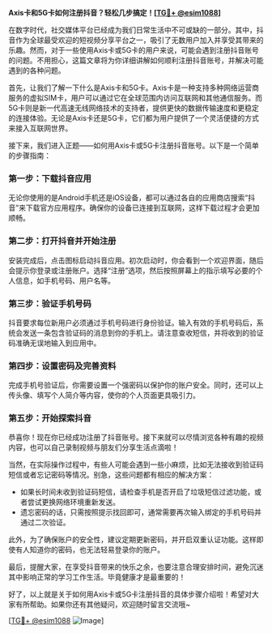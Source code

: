 **Axis卡和5G卡如何注册抖音？轻松几步搞定！[[TG💪+ @esim1088](https://t.me/s/esim1088)]**

在数字时代，社交媒体平台已经成为我们日常生活中不可或缺的一部分。其中，抖音作为全球最受欢迎的短视频分享平台之一，吸引了无数用户加入并享受其带来的乐趣。然而，对于一些使用Axis卡或5G卡的用户来说，可能会遇到注册抖音账号的问题。不用担心，这篇文章将为你详细讲解如何顺利注册抖音账号，并解决可能遇到的各种问题。

首先，让我们了解一下什么是Axis卡和5G卡。Axis卡是一种支持多种网络运营商服务的虚拟SIM卡，用户可以通过它在全球范围内访问互联网和其他通信服务。而5G卡则是新一代高速无线网络技术的支持者，提供更快的数据传输速度和更稳定的连接体验。无论是Axis卡还是5G卡，它们都为用户提供了一个灵活便捷的方式来接入互联网世界。

接下来，我们进入正题——如何用Axis卡或5G卡注册抖音账号。以下是一个简单的步骤指南：

### 第一步：下载抖音应用
无论你使用的是Android手机还是iOS设备，都可以通过各自的应用商店搜索“抖音”来下载官方应用程序。确保你的设备已连接到互联网，这样下载过程才会更加顺畅。

### 第二步：打开抖音并开始注册
安装完成后，点击图标启动抖音应用。初次启动时，你会看到一个欢迎界面，随后会提示你登录或注册账户。选择“注册”选项，然后按照屏幕上的指示填写必要的个人信息，如手机号码、用户名等。

### 第三步：验证手机号码
抖音要求每位新用户必须通过手机号码进行身份验证。输入有效的手机号码后，系统会发送一条包含验证码的消息到你的手机上。请注意查收短信，并将收到的验证码准确无误地输入到应用中。

### 第四步：设置密码及完善资料
完成手机号验证后，你需要设置一个强密码以保护你的账户安全。同时，还可以上传头像、填写个人简介等内容，使你的个人页面更具吸引力。

### 第五步：开始探索抖音
恭喜你！现在你已经成功注册了抖音账号。接下来就可以尽情浏览各种有趣的视频内容，也可以自己录制视频与朋友们分享生活点滴啦！

当然，在实际操作过程中，有些人可能会遇到一些小麻烦，比如无法接收到验证码短信或者忘记密码等情况。别急，这些问题都有相应的解决方案：

- 如果长时间未收到验证码短信，请检查手机是否开启了垃圾短信过滤功能，或者尝试更换网络环境重新发送。
- 遗忘密码的话，只需按照提示找回即可，通常需要再次输入绑定的手机号码并通过二次验证。

此外，为了确保账户的安全性，建议定期更新密码，并开启双重认证功能。这样即使有人知道你的密码，也无法轻易登录你的账户。

最后，提醒大家，在享受抖音带来的快乐之余，也要注意合理安排时间，避免沉迷其中影响正常的学习工作生活。毕竟健康才是最重要的！

好了，以上就是关于如何用Axis卡或5G卡注册抖音的具体步骤介绍啦！希望对大家有所帮助。如果你还有其他疑问，欢迎随时留言交流哦~ 

[[TG💪+ @esim1088](https://t.me/s/esim1088) ![Image](https://i.postimg.cc/4NQfJmqS/Snipaste-2025-05-13-00-14-12.png)]